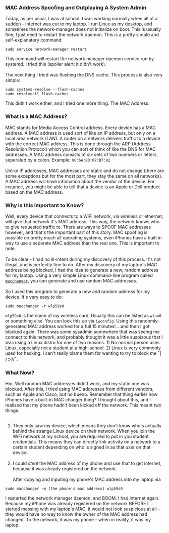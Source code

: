 ### MAC Address Spoofing and Outplaying A System Admin

Today, as per usual, I was at school. I was working normally when all of a sudden - internet was cut to my laptop. I run Linux as my desktop, and sometimes the network-manager does not initialize on boot. This is usually fine, I just need to restart the network daemon. This is a pretty simple and self-explanatory command:
```
sudo service network-manager restart
```
This command will restart the network manager daemon service run by systemd. I tried this (spolier alert: it didn't work). 
<br /><br />
The next thing I tried was flushing the DNS cache. This process is also very simple:
```
sudo systemd-resolve --flush-caches
sudo resolvectl flush-caches
```
This didn't work either, and I tried one more thing. The MAC Address.

### What is a MAC Address?

MAC stands for Media Access Control address. Every device has a MAC address. A MAC address is used sort of like an IP address, but only on a local area network (LAN). A router on a network delivers traffic to a device with the correct MAC address. This is done through the ARP (Address Resolution Protocol) which you can sort of think of like the DNS for MAC addresses. A MAC address consists of six sets of two numbers or letters, seperated by a colon. Example: `9C:6A:BD:07:B7:92`
<br /><br />
Unlike IP addresses, MAC addresses are static and do not change (there are some exceptions but for the most part, they stay the same on all networks). A MAC address will have infomation about the vendor of the device. For instance, you might be able to tell that a device is an Apple or Dell product based on the MAC address.

### Why is this Important to Know?

Well, every device that connects to a WiFi network, via wireless or ethernet, will give that network it's MAC address. This way, the network knows who to give requested traffic to. There are ways to SPOOF MAC addresses however, and that's the important part of this story. MAC spoofing is possible on pretty much all operating systems, even iPhones have a built in way to use a seperate MAC address than the real one. This is important to note.
<br /><br />
To be clear - I had no ill-intent during my discovery of this process. It's not illegal, and is perfectly fine to do. After my discovery of my laptop's MAC address being blocked, I had the idea to generate a new, random address for my laptop. Using a very simple Linux command-line program called [`macchanger`](https://github.com/alobbs/macchanger), you can generate and use random MAC addresses. 
<br /><br />
So I used this program to generate a new and random address for my device. It's very easy to do:
```
sudo macchanger -r wlp59s0
```
`wlp59s0` is the name of my wireless card. Usually this can be listed as `wlan0` or something else. You can look this up via `iwconfig`. Using this randomly-generated MAC address worked for a full 15 minutes! ...and then I got blocked again. There was some sysadmin somewhere that was seeing me connect to this network, and probably thought it was a little suspisous that I was using a Linux distro for one of two reasons. 1) No normal person uses Linux, especially not a student at a high-school. 2) Linux is very commonly used for hacking. I can't really blame them for wanting to try to block me ¯|_(ツ)_/¯.

### What Now?

Hm. Well random MAC addresses didn't work, and my static one was blocked. After this, I tried using MAC addresses from different vendors, such as Apple and Cisco, but no bueno. Remember that thing earlier how iPhones have a built-in MAC changer thing? I thought about this, and I realised that my phone hadn't been kicked off the network. This meant two things. 
<br /><br />
1) They only saw my device, which means they don't know who's actually behind the strange Linux device on their network. When you join the WiFi network at my school, you are required to put in you student credentials. This means they can directly link activity on a network to a certain student depending on who is signed in as that user on that device. 
<br /><br />
2) I could *steal* the MAC address of my phone and use that to get internet, because it was already registered on the network. 
<br /><br />
After copying and inputing my phone's MAC address into my laptop via
```
sudo macchanger -m (the phone's mac address) wlp59s0
```
I restarted the network manager daemon, and BOOM. I had internet again. Because my iPhone was already registered on the network BEFORE I started messing with my laptop's MAC, it would not look suspicious at all - they would have no way to know the owner of the MAC address had changed. To the network, it was my phone - when in reality, it was my laptop.
